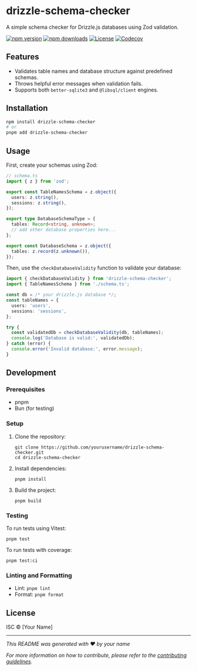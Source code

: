 # drizzle-schema-checker

A simple schema checker for Drizzle.js databases using Zod validation.

[![npm version][npm-version-src]][npm-version-href]
[![npm downloads][npm-downloads-src]][npm-downloads-href]
[![License][license-src]][license-href]
[![Codecov][codecov-src]][codecov-href]

## Features

- Validates table names and database structure against predefined schemas.
- Throws helpful error messages when validation fails.
- Supports both `better-sqlite3` and `@libsql/client` engines.

## Installation

```bash
npm install drizzle-schema-checker
# or
pnpm add drizzle-schema-checker
```

## Usage

First, create your schemas using Zod:

```typescript
// schema.ts
import { z } from 'zod';

export const TableNamesSchema = z.object({
  users: z.string(),
  sessions: z.string(),
});

export type DatabaseSchemaType = {
  tables: Record<string, unknown>;
  // add other database properties here...
};

export const DatabaseSchema = z.object({
  tables: z.record(z.unknown()),
});
```

Then, use the `checkDatabaseValidity` function to validate your database:

```typescript
import { checkDatabaseValidity } from 'drizzle-schema-checker';
import { TableNamesSchema } from './schema.ts';

const db = /* your drizzle.js database */;
const tableNames = {
  users: 'users',
  sessions: 'sessions',
};

try {
  const validatedDb = checkDatabaseValidity(db, tableNames);
  console.log('Database is valid:', validatedDb);
} catch (error) {
  console.error('Invalid database:', error.message);
}
```

## Development

### Prerequisites

- pnpm
- Bun (for testing)

### Setup

1. Clone the repository:
   ```
   git clone https://github.com/yourusername/drizzle-schema-checker.git
   cd drizzle-schema-checker
   ```

2. Install dependencies:
   ```
   pnpm install
   ```

3. Build the project:
   ```
   pnpm build
   ```

### Testing

To run tests using Vitest:

```
pnpm test
```

To run tests with coverage:

```
pnpm test:ci
```

### Linting and Formatting

- Lint: `pnpm lint`
- Format: `pnpm format`

## License

ISC © [Your Name]

---

_This README was generated with ❤️ by your name_

*For more information on how to contribute, please refer to the [contributing guidelines](CONTRIBUTING.md).*


<!-- Badges -->
[npm-version-src]: https://img.shields.io/npm/v/drizzle-schema-checker/latest.svg?style=flat&colorA=020420&colorB=00DC82
[npm-version-href]: https://npmjs.com/package/drizzle-schema-checker

[npm-downloads-src]: https://img.shields.io/npm/dm/drizzle-schema-checker.svg?style=flat&colorA=020420&colorB=00DC82
[npm-downloads-href]: https://npmjs.com/package/drizzle-schema-checker

[license-src]: https://img.shields.io/npm/l/drizzle-schema-checker.svg?style=flat&colorA=020420&colorB=00DC82
[license-href]: https://npmjs.com/package/drizzle-schema-checker


[codecov-src]: https://codecov.io/gh/adrienZ/drizzle-schema-checker/graph/badge.svg?token=SPS4DURB2A
[codecov-href]: https://codecov.io/gh/adrienZ/drizzle-schema-checker
